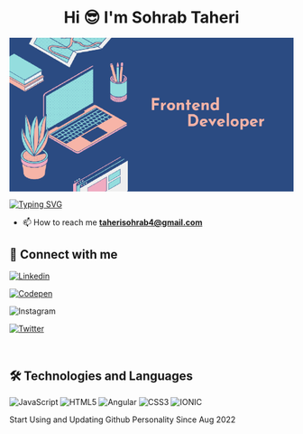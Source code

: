 <h1 align="center">Hi 😎  I'm Sohrab Taheri</h1>


<img align="center" src="https://raw.githubusercontent.com/TaheriSohrab/TaheriSohrab/main/SohrabGitHub.tif" alt="SohrabTaheri">


[![Typing SVG](https://readme-typing-svg.herokuapp.com?size=19&color=0F9DAE&background=FF2C0000&multiline=true&lines=Frontend+Developer)](https://git.io/typing-svg)

- 📫 How to reach me **taherisohrab4@gmail.com**
  <br>
 
## 📠 Connect with me

<p align="left">
  <a href="https://www.linkedin.com/in/sohrabtaheri/" target="blank">

![Linkedin](https://img.shields.io/badge/LinkedIn-0077B5?style=for-the-badge&logo=linkedin&logoColor=white)
</a>
<a href="https://www.instagram.com/seen.ta/" target="blank">

  <a href="https://codepen.io/seenta" target="blank">

![Codepen](https://img.shields.io/badge/codepen-purple?style=for-the-badge&logo=codepen&logoColor=white)
</a>



![Instagram](https://img.shields.io/badge/Instagram-E4405F?style=for-the-badge&logo=instagram&logoColor=white)
</a>
<a href="https://twitter.com/callmeseenta" target="blank">

![Twitter](https://img.shields.io/badge/Twitter-1DA1F2?style=for-the-badge&logo=twitter&logoColor=white)
</a>


</p>

<br>

## 🛠 Technologies and Languages

<p align="left">

![JavaScript](https://img.shields.io/badge/JavaScript-323330?style=for-the-badge&logo=javascript&logoColor=F7DF1E)
![HTML5](https://img.shields.io/badge/HTML5-E34F26?style=for-the-badge&logo=html5&logoColor=white)
![Angular](https://img.shields.io/badge/angular-20232A?style=for-the-badge&logo=angular&logoColor=red)
![CSS3](https://img.shields.io/badge/CSS3-1572B6?style=for-the-badge&logo=css3&logoColor=white)
![IONIC](https://img.shields.io/badge/ionic-20232A?style=for-the-badge&logo=ionic&logoColor=white)
</p>

<p align="left">
Start Using and Updating Github Personality Since Aug 2022
</p>
